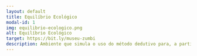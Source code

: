 ```yaml
---
layout: default
title: Equilíbrio Ecológico
modal-id: 1
img: equilibrio-ecologico.png
alt: Equilíbrio Ecológico
target: https://bit.ly/museu-zumbi
description: Ambiente que simula o uso do método dedutivo para, a partir de evidências, deduzir uma nova informação. Neste ambiente/jogo, o usuário assume o papel de um médico que deve diagnosticar zumbis.
---
```

